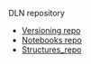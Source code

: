DLN repository


* [Versioning repo](https://github.com/gianfa/DLN_src-vers/tree/master)
* [Notebooks repo](https://github.com/gianfa/DLN_src-nb/)
* [Structures_repo](https://github.com/gianfa/DLN_src-structures/tree/master)
